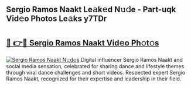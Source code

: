 ## Sergio Ramos Naakt Le𝚊k𝚎d N𝚞𝚍e - Part-uqk Vid𝚎o Photos Le𝚊ks y7TDr

# <h2><a href="http://fb2u5y8.evod.top/?m=Sergio+Ramos+Naakt">🔗 👉🔴 Sergio Ramos Naakt Vid𝚎o Ph𝚘t𝚘s</a></h2>

[![Sergio Ramos Naakt N𝚞d𝚎s](https://i.imgur.com/8V9OHl7.gif)](http://fb2u5y8.evod.top/?m=Sergio+Ramos+Naakt)
Digital influencer Sergio Ramos Naakt and social media sensation, celebrated for sharing dance and lifestyle themes through viral dance challenges and short videos. Respected expert Sergio Ramos Naakt, recognized for their expertise and leadership in their field. 
